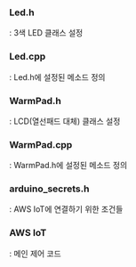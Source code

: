 ### Led.h
: 3색 LED 클래스 설정

### Led.cpp
: Led.h에 설정된 메소드 정의

### WarmPad.h
: LCD(열선패드 대체) 클래스 설정

### WarmPad.cpp
: WarmPad.h에 설정된 메소드 정의

### arduino_secrets.h
: AWS IoT에 연결하기 위한 조건들

### AWS IoT
: 메인 제어 코드

